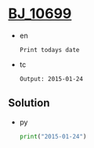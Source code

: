# [BJ_10699](https://acmicpc.net/problem/10699)

* en

  ```en
  Print todays date
  ```

* tc

  ```tc
  Output: 2015-01-24
  ```

## Solution

* py

  ```py
  print("2015-01-24")
  ```
